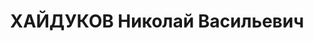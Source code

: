 ---
title: ХАЙДУКОВ Николай Васильевич
description: 'Род. в 1903, Свердловская обл., Осинский р-н, г. Оса, русский. Проживал:
  Свердловская обл., г. Надеждинск. Надеждинский металлургический завод, отдел капитального
  строительства, начальник.

  Арестован 21.07.1937. Приговор: 13.01.1938 – ВМН. Расстрелян 13.01.1938'
---